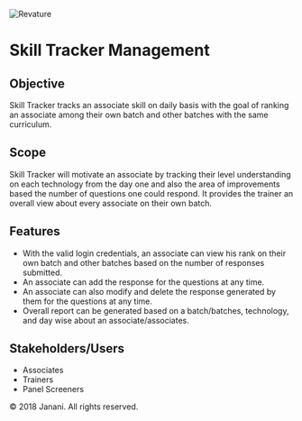 ![Revature](https://github.com/pjw6193/caliber/blob/master/images/rev-brand.png)

# Skill Tracker Management

## Objective

Skill Tracker tracks an associate skill on daily basis with the goal of ranking an associate among their own batch and other batches with the same curriculum.   

## Scope

Skill Tracker will motivate an associate by tracking their level understanding on each technology from the day one and also the area of improvements based the number of questions one could respond. It provides the trainer an overall view about every associate on their own batch. 

## Features

*	With the valid login credentials, an associate can view his rank on their own batch and other batches based on the number of responses submitted.
*	An associate can add the response for the questions at any time.
*	An associate can also modify and delete the response generated by them for the questions at any time.
*	Overall report can be generated based on a batch/batches, technology, and day wise about an associate/associates.

## Stakeholders/Users

*	Associates
*	Trainers
*	Panel Screeners

© 2018 Janani. All rights reserved.